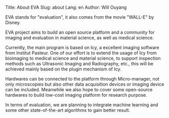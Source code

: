 Title: About EVA
Slug: about
Lang: en
Author: Will Ouyang

EVA stands for "evaluation", it also comes from the movie "WALL-E" by Disney.

EVA project aims to build an open source platform and a community for imaging and evaluation in material science, as well as medical science.

Currently, the main program is based on Icy, a excellent imaging software from Institut Pasteur. One of our effort is to extend the usage of Icy from bioimaging to medical science and material science, to support inspection methods such as Ultrasonic Imaging and Radiography, etc., this will be achieved mainly based on the plugin mechanism of Icy.

Hardwares can be connected to the platform through Micro-manager, not only microscopies but also other data acquisition devices or imaging device can be included. Meanwhile we also hope to cover some open-source hardwares to build low-cost imaging platform for research purpose.

In terms of evaluation, we are planning to integrate machine learning and some other state-of-the-art algorithms to gain better result.






